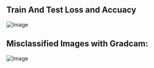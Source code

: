 

## Train And Test Loss and Accuacy
![Image](https://drive.google.com/uc?id=1sqZemCqlQ-2kkU634o94XY6reAmscbYz) 

  
## Misclassified Images with Gradcam:
![Image](https://drive.google.com/uc?id=1gGtoXBCmV3DhIKhFgizkZx3GyoZ0X61A) 
  

